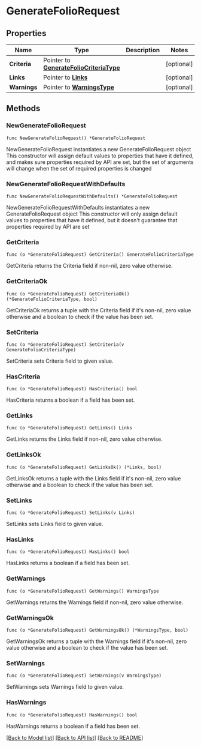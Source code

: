 # GenerateFolioRequest

## Properties

Name | Type | Description | Notes
------------ | ------------- | ------------- | -------------
**Criteria** | Pointer to [**GenerateFolioCriteriaType**](GenerateFolioCriteriaType.md) |  | [optional] 
**Links** | Pointer to [**Links**](Links.md) |  | [optional] 
**Warnings** | Pointer to [**WarningsType**](WarningsType.md) |  | [optional] 

## Methods

### NewGenerateFolioRequest

`func NewGenerateFolioRequest() *GenerateFolioRequest`

NewGenerateFolioRequest instantiates a new GenerateFolioRequest object
This constructor will assign default values to properties that have it defined,
and makes sure properties required by API are set, but the set of arguments
will change when the set of required properties is changed

### NewGenerateFolioRequestWithDefaults

`func NewGenerateFolioRequestWithDefaults() *GenerateFolioRequest`

NewGenerateFolioRequestWithDefaults instantiates a new GenerateFolioRequest object
This constructor will only assign default values to properties that have it defined,
but it doesn't guarantee that properties required by API are set

### GetCriteria

`func (o *GenerateFolioRequest) GetCriteria() GenerateFolioCriteriaType`

GetCriteria returns the Criteria field if non-nil, zero value otherwise.

### GetCriteriaOk

`func (o *GenerateFolioRequest) GetCriteriaOk() (*GenerateFolioCriteriaType, bool)`

GetCriteriaOk returns a tuple with the Criteria field if it's non-nil, zero value otherwise
and a boolean to check if the value has been set.

### SetCriteria

`func (o *GenerateFolioRequest) SetCriteria(v GenerateFolioCriteriaType)`

SetCriteria sets Criteria field to given value.

### HasCriteria

`func (o *GenerateFolioRequest) HasCriteria() bool`

HasCriteria returns a boolean if a field has been set.

### GetLinks

`func (o *GenerateFolioRequest) GetLinks() Links`

GetLinks returns the Links field if non-nil, zero value otherwise.

### GetLinksOk

`func (o *GenerateFolioRequest) GetLinksOk() (*Links, bool)`

GetLinksOk returns a tuple with the Links field if it's non-nil, zero value otherwise
and a boolean to check if the value has been set.

### SetLinks

`func (o *GenerateFolioRequest) SetLinks(v Links)`

SetLinks sets Links field to given value.

### HasLinks

`func (o *GenerateFolioRequest) HasLinks() bool`

HasLinks returns a boolean if a field has been set.

### GetWarnings

`func (o *GenerateFolioRequest) GetWarnings() WarningsType`

GetWarnings returns the Warnings field if non-nil, zero value otherwise.

### GetWarningsOk

`func (o *GenerateFolioRequest) GetWarningsOk() (*WarningsType, bool)`

GetWarningsOk returns a tuple with the Warnings field if it's non-nil, zero value otherwise
and a boolean to check if the value has been set.

### SetWarnings

`func (o *GenerateFolioRequest) SetWarnings(v WarningsType)`

SetWarnings sets Warnings field to given value.

### HasWarnings

`func (o *GenerateFolioRequest) HasWarnings() bool`

HasWarnings returns a boolean if a field has been set.


[[Back to Model list]](../README.md#documentation-for-models) [[Back to API list]](../README.md#documentation-for-api-endpoints) [[Back to README]](../README.md)


